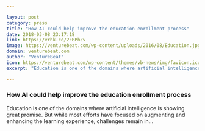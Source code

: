 ```yaml
---

layout: post
category: press
title: "How AI could help improve the education enrollment process"
date: 2018-03-08 23:17:18
link: https://vrhk.co/2FBPhZv
image: https://venturebeat.com/wp-content/uploads/2016/08/Education.jpg?fit=1366%2C852&strip=all
domain: venturebeat.com
author: "VentureBeat"
icon: https://venturebeat.com/wp-content/themes/vb-news/img/favicon.ico
excerpt: "Education is one of the domains where artificial intelligence is showing great promise. But while most efforts have focused on augmenting and enhancing the learning experience, challenges remain in…"

---
```


### How AI could help improve the education enrollment process

Education is one of the domains where artificial intelligence is showing great promise. But while most efforts have focused on augmenting and enhancing the learning experience, challenges remain in…